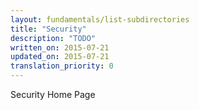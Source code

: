 ```yaml
---
layout: fundamentals/list-subdirectories
title: "Security"
description: "TODO"
written_on: 2015-07-21
updated_on: 2015-07-21
translation_priority: 0
---
```


Security Home Page
